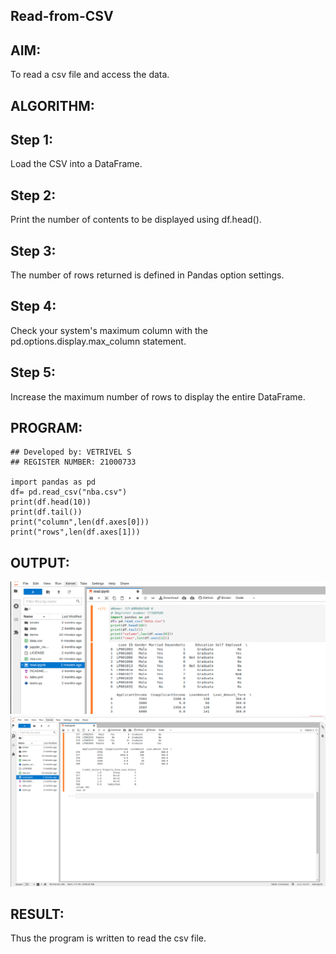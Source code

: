 ## Read-from-CSV

## AIM:
To read a csv file and access the data.

## ALGORITHM:

## Step 1:
Load the CSV into a DataFrame.

## Step 2:
Print the number of contents to be displayed using df.head().

## Step 3:
The number of rows returned is defined in Pandas option settings.

## Step 4:
Check your system's maximum column with the pd.options.display.max_column statement.

## Step 5:
Increase the maximum number of rows to display the entire DataFrame.

## PROGRAM:
~~~
## Developed by: VETRIVEL S
## REGISTER NUMBER: 21000733

import pandas as pd
df= pd.read_csv("nba.csv")
print(df.head(10))
print(df.tail())
print("column",len(df.axes[0]))
print("rows",len(df.axes[1]))
~~~
## OUTPUT:
![gitlog](csv.png)
![gitlog](csv1.png)
## RESULT:
Thus the program is written to read the csv file.